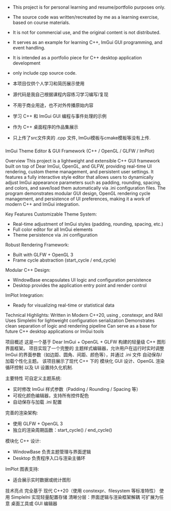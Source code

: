 ###
- This project is for personal learning and resume/portfolio purposes only.
- The source code was written/recreated by me as a learning exercise, based on course materials.
- It is not for commercial use, and the original content is not distributed.
- It serves as an example for learning C++, ImGui GUI programming, and event handling.
- It is intended as a portfolio piece for C++ desktop application development
- only include cpp source code.

- 本项目仅供个人学习和简历展示使用  
- 源代码是我自己根据课程内容练习学习编写/复现  
- 不用于商业用途，也不对外传播原始内容
- 学习 C++ 和 ImGui GUI 编程与事件处理的示例
- 作为 C++ 桌面程序的作品集展示
- 只上传了src文件夹的 .cpp 文件, ImGui模板与cmake模板等没有上传.
###

ImGui Theme Editor & GUI Framework (C++ / OpenGL / GLFW / ImPlot)

Overview
This project is a lightweight and extensible C++ GUI framework built on top of Dear ImGui, OpenGL, and GLFW,
providing real-time UI rendering, custom theme management, and persistent user settings.
It features a fully interactive style editor that allows users to dynamically adjust ImGui appearance parameters
such as padding, rounding, spacing, and colors, and save/load them automatically via .ini configuration files.
The program demonstrates modular GUI design, OpenGL rendering cycle management, and persistence of UI preferences,
making it a work of modern C++ and ImGui integration.

Key Features
Customizable Theme System:
 - Real-time adjustment of ImGui styles (padding, rounding, spacing, etc.)
 - Full color editor for all ImGui elements
 - Theme persistence via .ini configuration
   
Robust Rendering Framework:
 - Built with GLFW + OpenGL 3
 - Frame cycle abstraction (start_cycle / end_cycle)
   
Modular C++ Design:
 - WindowBase encapsulates UI logic and configuration persistence
 - Desktop provides the application entry point and render control
   
ImPlot Integration:
 - Ready for visualizing real-time or statistical data
   
Technical Highlights:
  Written in Modern C++20, using <filesystem>, constexpr, and RAII
  Uses SimpleIni for lightweight configuration serialization
  Demonstrates clean separation of logic and rendering pipeline
  Can serve as a base for future C++ desktop applications or ImGui tools



项目概述
这是一个基于 Dear ImGui + OpenGL + GLFW 构建的轻量级 C++ 图形界面框架。
项目实现了一个完整的 主题样式编辑器，允许用户在运行时实时调整 ImGui 的界面参数（如边距、圆角、间距、颜色等），并通过 .ini 文件 自动保存/加载个性化主题。
该项目展示了现代 C++ 下的 模块化 GUI 设计、OpenGL 渲染循环控制 以及 UI 设置持久化机制.

主要特性
可自定义主题系统:
 - 实时修改 ImGui 样式参数（Padding / Rounding / Spacing 等）
 - 可视化颜色编辑器，支持所有控件配色
 - 自动保存与加载 .ini 配置
   
完善的渲染架构:
 - 使用 GLFW + OpenGL 3
 - 独立的渲染周期函数：start_cycle() / end_cycle()
   
模块化 C++ 设计:
 - WindowBase 负责主题管理与界面逻辑
 - Desktop 负责程序入口与渲染主循环
   
ImPlot 图表支持:
 - 适合展示实时数据或统计图形

技术亮点
 完全基于 现代 C++20（使用 constexpr、filesystem 等标准特性）
 使用 SimpleIni 实现轻量配置存储
 清晰分层：界面逻辑与渲染框架解耦
 可扩展为任意 桌面工具或 GUI 编辑器
